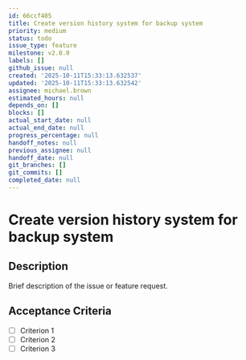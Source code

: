 ```yaml
---
id: 66ccf405
title: Create version history system for backup system
priority: medium
status: todo
issue_type: feature
milestone: v2.0.0
labels: []
github_issue: null
created: '2025-10-11T15:33:13.632537'
updated: '2025-10-11T15:33:13.632542'
assignee: michael.brown
estimated_hours: null
depends_on: []
blocks: []
actual_start_date: null
actual_end_date: null
progress_percentage: null
handoff_notes: null
previous_assignee: null
handoff_date: null
git_branches: []
git_commits: []
completed_date: null
---
```


# Create version history system for backup system

## Description

Brief description of the issue or feature request.

## Acceptance Criteria

- [ ] Criterion 1
- [ ] Criterion 2
- [ ] Criterion 3